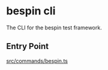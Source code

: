 # bespin cli

The CLI for the bespin test framework.

## Entry Point

[src/commands/bespin.ts](./src/commands/bespin.ts)
